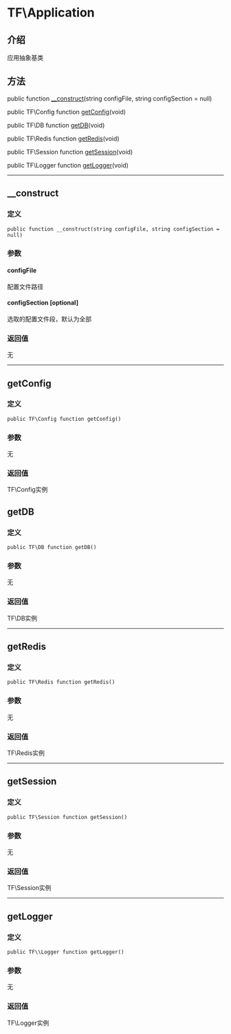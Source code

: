 # TF\\Application
## 介绍
应用抽象基类

## 方法
public function [\__construct](#__construct)(string configFile, string configSection = null)

public TF\\Config function [getConfig](#getconfig)(void)

public TF\\DB function [getDB](#getdb)(void)

public TF\\Redis function [getRedis](#getredis)(void)

public TF\\Session function [getSession](#getsession)(void)

public TF\\Logger function [getLogger](#getlogger)(void)

-----

## <span id="__construct">__construct</span>
### 定义
    public function __construct(string configFile, string configSection = null)
### 参数
#### configFile
配置文件路径
#### configSection [optional]
选取的配置文件段，默认为全部
### 返回值
无

-----

## <span id="getconfig">getConfig</span>
### 定义
    public TF\Config function getConfig()
### 参数
无
### 返回值
TF\\Config实例

## <span id="getdb">getDB</span>
### 定义
    public TF\DB function getDB()
### 参数
无
### 返回值
TF\\DB实例

-----

## <span id="getredis">getRedis</span>
### 定义
    public TF\Redis function getRedis()
### 参数
无
### 返回值
TF\\Redis实例

-----

## <span id="getsession">getSession</span>
### 定义
    public TF\Session function getSession()
### 参数
无
### 返回值
TF\\Session实例

-----

## <span id="getlogger">getLogger</span>
### 定义
    public TF\\Logger function getLogger()
### 参数
无
### 返回值
TF\\Logger实例

